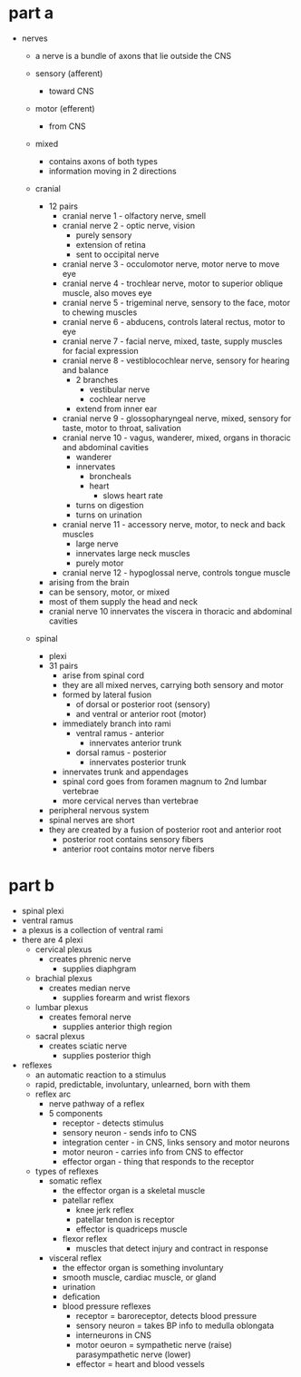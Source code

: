 # part a
- nerves
  - a nerve is a bundle of axons that lie outside the CNS
  - sensory (afferent)
    - toward CNS
  - motor (efferent)
    - from CNS
  - mixed
    - contains axons of both types
    - information moving in 2 directions
  - cranial
    - 12 pairs
      - cranial nerve 1 - olfactory nerve, smell
      - cranial nerve 2 - optic nerve, vision
        - purely sensory
        - extension of retina
        - sent to occipital nerve
      - cranial nerve 3 - occulomotor nerve, motor nerve to move eye
      - cranial nerve 4 - trochlear nerve, motor to superior oblique muscle, also moves eye
      - cranial nerve 5 - trigeminal nerve, sensory to the face, motor to chewing muscles
      - cranial nerve 6 - abducens, controls lateral rectus, motor to eye
      - cranial nerve 7 - facial nerve, mixed, taste, supply muscles for facial expression
      - cranial nerve 8 - vestiblocochlear nerve, sensory for hearing and balance
        - 2 branches
          - vestibular nerve
          - cochlear nerve
        - extend from inner ear
      - cranial nerve 9 - glossopharyngeal nerve, mixed, sensory for taste, motor to throat, salivation
      - cranial nerve 10 - vagus, wanderer, mixed, organs in thoracic and abdominal cavities
        - wanderer
        - innervates
          - broncheals
          - heart
            - slows heart rate
        - turns on digestion
        - turns on urination
      - cranial nerve 11 - accessory nerve, motor, to neck and back muscles
        - large nerve
        - innervates large neck muscles
        - purely motor
      - cranial nerve 12 - hypoglossal nerve, controls tongue muscle
    - arising from the brain
    - can be sensory, motor, or mixed
    - most of them supply the head and neck
    - cranial nerve 10 innervates the viscera in thoracic and abdominal cavities

  - spinal
    - plexi
    - 31 pairs
      - arise from spinal cord
      - they are all mixed nerves, carrying both sensory and motor
      - formed by lateral fusion
        - of dorsal or posterior root (sensory)
        - and ventral or anterior root (motor)
      - immediately branch into rami
        - ventral ramus - anterior
          - innervates anterior trunk
        - dorsal ramus - posterior
          - innervates posterior trunk
      - innervates trunk and appendages
      - spinal cord goes from foramen magnum to 2nd lumbar vertebrae
      - more cervical nerves than vertebrae
    - peripheral nervous system
    - spinal nerves are short
    - they are created by a fusion of posterior root and anterior root
      - posterior root contains sensory fibers
      - anterior root contains motor nerve fibers
# part b
- spinal plexi
- ventral ramus
- a plexus is a collection of ventral rami
- there are 4 plexi
  - cervical plexus
    - creates phrenic nerve
      - supplies diaphgram
  - brachial plexus
    - creates median nerve
      - supplies forearm and wrist flexors
  - lumbar plexus
    - creates femoral nerve
      - supplies anterior thigh region
  - sacral plexus
    - creates sciatic nerve
      - supplies posterior thigh
- reflexes
  - an automatic reaction to a stimulus
  - rapid, predictable, involuntary, unlearned, born with them
  - reflex arc
    - nerve pathway of a reflex
    - 5 components
      - receptor - detects stimulus
      - sensory neuron - sends info to CNS
      - integration center - in CNS, links sensory and motor neurons
      - motor neuron - carries info from CNS to effector
      - effector organ - thing that responds to the receptor
  - types of reflexes
    - somatic reflex
      - the effector organ is a skeletal muscle
      - patellar reflex
        - knee jerk reflex
        - patellar tendon is receptor
        - effector is quadriceps muscle
      - flexor reflex
        - muscles that detect injury and contract in response
    - visceral reflex
      - the effector organ is something involuntary
      - smooth muscle, cardiac muscle, or gland
      - urination
      - defication
      - blood pressure reflexes
        - receptor = baroreceptor, detects blood pressure
        - sensory neuron = takes BP info to medulla oblongata
        - interneurons in CNS
        - motor oeuron = sympathetic nerve (raise) parasympathetic nerve (lower)
        - effector = heart and blood vessels